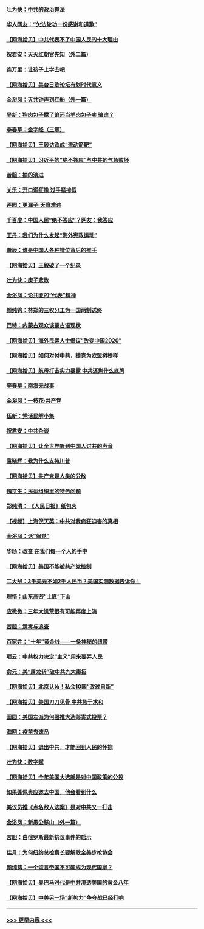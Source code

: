 #### [吐为快：中共的政治算法](../pages/nsc993/n12390506.md?t=09100251) 
#### [华人网友：“欠法轮功一份感谢和道歉”](../pages/nsc993/n12390098.md?t=09100251) 
#### [【网海拾贝】中共代表不了中国人民的十大理由](../pages/nsc993/n12388155.md?t=09100251) 
#### [祝君安：天灭红朝官先知（外二篇）](../pages/nsc993/n12387957.md?t=09100251) 
#### [连万里：让孩子上学去吧](../pages/nsc993/n12385309.md?t=09100251) 
#### [【网海拾贝】美台日欧论坛有划时代意义](../pages/nsc993/n12385232.md?t=09100251) 
#### [金浴凤：灭共钟声到红船（外一篇）](../pages/nsc993/n12385154.md?t=09100251) 
#### [吴新：狗肉包子露了馅还当羊肉包子卖 骗谁？](../pages/nsc993/n12385133.md?t=09100251) 
#### [李春草：金字经（三章）](../pages/nsc993/n12383691.md?t=09100251) 
#### [【网海拾贝】王毅访欧成“流动箭靶”](../pages/nsc993/n12383338.md?t=09100251) 
#### [【网海拾贝】习近平的“绝不答应”与中共的气急败坏](../pages/nsc993/n12382819.md?t=09100251) 
#### [苦胆：摘的演进](../pages/nsc993/n12382619.md?t=09100251) 
#### [关乐：开口谎狂撒 过手猛掺假](../pages/nsc993/n12382604.md?t=09100251) 
#### [莲园：更漏子‧天意难违](../pages/nsc993/n12382598.md?t=09100251) 
#### [千百度：中国人民“绝不答应”？网友：我答应](../pages/nsc993/n12382024.md?t=09100251) 
#### [王丹：我们为什么发起“海外宪政运动”](../pages/nsc993/n12380286.md?t=09100251) 
#### [萧辰：谁是中国人各种错位背后的推手](../pages/nsc993/n12379800.md?t=09100251) 
#### [【网海拾贝】王毅破了一个纪录](../pages/nsc993/n12379251.md?t=09100251) 
#### [吐为快：庚子悲歌](../pages/nsc993/n12378821.md?t=09100251) 
#### [金浴凤：论共匪的“代表”精神](../pages/nsc993/n12377546.md?t=09100251) 
#### [颜纯钩：林郑的三权分工为一国两制送终](../pages/nsc993/n12377306.md?t=09100251) 
#### [巴特：内蒙古观众谈蒙古语现状](../pages/nsc993/n12376923.md?t=09100251) 
#### [【网海拾贝】海外民运人士倡议“改变中国2020”](../pages/nsc993/n12376682.md?t=09100251) 
#### [【网海拾贝】如何对付中共，捷克为欧盟树榜样](../pages/nsc993/n12374209.md?t=09100251) 
#### [【网海拾贝】航母打击实力暴露 中共还剩什么底牌](../pages/nsc993/n12371825.md?t=09100251) 
#### [李春草：南海无战事](../pages/nsc993/n12371159.md?t=09100251) 
#### [金浴凤：一枝花·共产党](../pages/nsc993/n12368757.md?t=09100251) 
#### [伍新：党话民解小集](../pages/nsc993/n12366907.md?t=09100251) 
#### [祝君安：中共杂谈](../pages/nsc993/n12366076.md?t=09100251) 
#### [【网海拾贝】让全世界听到中国人讨共的声音](../pages/nsc993/n12365569.md?t=09100251) 
#### [袁晓辉：我为什么支持川普](../pages/nsc993/n12362670.md?t=09100251) 
#### [【网海拾贝】共产党是人类的公敌](../pages/nsc993/n12363182.md?t=09100251) 
#### [魏京生：民运组织里的特务问题](../pages/nsc993/n12363010.md?t=09100251) 
#### [郑纯清： 《人民日报》纸包火](../pages/nsc993/n12362706.md?t=09100251) 
#### [【视频】上海倪天英：中共对我疯狂迫害的真相](../pages/nsc993/n12356341.md?t=09100251) 
#### [金浴凤：话“保党”](../pages/nsc993/n12361867.md?t=09100251) 
#### [华旸：改变 在我们每一个人的手中](../pages/nsc993/n12361774.md?t=09100251) 
#### [【网海拾贝】美国不能被共产党控制](../pages/nsc993/n12360271.md?t=09100251) 
#### [二大爷：3千美元不如2千人民币？美国实测数据告诉你！](../pages/nsc993/n12358563.md?t=09100251) 
#### [理悟：山东高密“土匪”下山](../pages/nsc993/n12358535.md?t=09100251) 
#### [应微微：三年大饥荒很有可能再度上演](../pages/nsc993/n12358523.md?t=09100251) 
#### [苦胆：清零与追查](../pages/nsc993/n12358501.md?t=09100251) 
#### [百家姓：“十年”黄金线——一条神秘的纽带](../pages/nsc993/n12358319.md?t=09100251) 
#### [项云：中共权力决定“主义”用来耍弄人民](../pages/nsc993/n12358172.md?t=09100251) 
#### [俞元：美“屠龙斩”破中共九大毒招](../pages/nsc993/n12357822.md?t=09100251) 
#### [【网海拾贝】北京认怂！私会10国“改过自新”](../pages/nsc993/n12357784.md?t=09100251) 
#### [【网海拾贝】美国刀刀见骨 中共急于求和](../pages/nsc993/n12355511.md?t=09100251) 
#### [田园：美国左派为何强推大选邮寄式投票？](../pages/nsc993/n12352963.md?t=09100251) 
#### [海网：疫苗鬼速品](../pages/nsc993/n12354438.md?t=09100251) 
#### [【网海拾贝】退出中共，才能回到人民的怀抱](../pages/nsc993/n12352634.md?t=09100251) 
#### [吐为快：数字赋](../pages/nsc993/n12352317.md?t=09100251) 
#### [【网海拾贝】今年美国大选就是对中国政策的公投](../pages/nsc993/n12350973.md?t=09100251) 
#### [如果蓬佩奥应邀去中国，他会看到什么](../pages/nsc993/n12350945.md?t=09100251) 
#### [美议员推《点名敌人法案》是对中共又一打击](../pages/nsc993/n12350765.md?t=09100251) 
#### [金浴凤：新愚公移山（外一篇）](../pages/nsc993/n12350253.md?t=09100251) 
#### [苦胆：白俄罗斯最新抗议事件的启示](../pages/nsc993/n12349989.md?t=09100251) 
#### [佳月：为何纽约总检察长要解散全美步枪协会](../pages/nsc993/n12349939.md?t=09100251) 
#### [颜纯钩：一个谎言帝国不可能成为现代国家？](../pages/nsc993/n12349898.md?t=09100251) 
#### [【网海拾贝】奥巴马时代是中共渗透美国的黄金八年](../pages/nsc993/n12349284.md?t=09100251) 
#### [【网海拾贝】中美另一场“新势力”争夺战已经打响](../pages/nsc993/n12346998.md?t=09100251) 

----
#### [ >>> 更早内容 <<< ](../indexes/nsc993-earlier.md)
